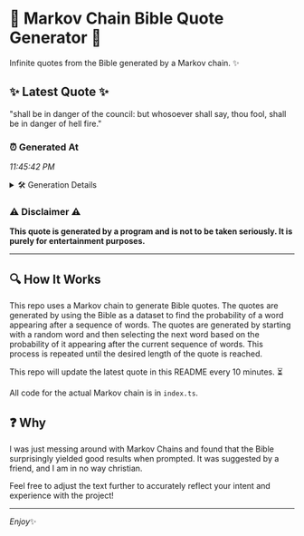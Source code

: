 # 📖 Markov Chain Bible Quote Generator 📖

Infinite quotes from the Bible generated by a Markov chain. ✨

## ✨ Latest Quote ✨
"shall be in danger of the council: but whosoever shall say, thou fool, shall be in danger of hell fire."

### ⏰ Generated At
*11:45:42 PM*

<details>
    <summary>🛠️ Generation Details</summary>
    <p>
        <strong>🌱 Seed:</strong> shall<br>
        <strong>🔄 Iterations:</strong> 19<br>
        <strong>📜 Context History:</strong><br>[ shall ]: be<br>[ shall, be ]: in<br>[ shall, be, in ]: danger<br>[ shall, be, in, danger ]: of<br>[ shall, be, in, danger, of ]: the<br>[ shall, be, in, danger, of, the ]: council:<br>[ be, in, danger, of, the, council: ]: but<br>[ in, danger, of, the, council:, but ]: whosoever<br>[ danger, of, the, council:, but, whosoever ]: shall<br>[ of, the, council:, but, whosoever, shall ]: say,<br>[ the, council:, but, whosoever, shall, say, ]: thou<br>[ council:, but, whosoever, shall, say,, thou ]: fool,<br>[ but, whosoever, shall, say,, thou, fool, ]: shall<br>[ whosoever, shall, say,, thou, fool,, shall ]: be<br>[ shall, say,, thou, fool,, shall, be ]: in<br>[ say,, thou, fool,, shall, be, in ]: danger<br>[ thou, fool,, shall, be, in, danger ]: of<br>[ fool,, shall, be, in, danger, of ]: hell<br>[ shall, be, in, danger, of, hell ]: fire.<br>
    </p>
</details>

### ⚠️ Disclaimer ⚠️
**This quote is generated by a program and is not to be taken seriously. It is purely for entertainment purposes.**

---

## 🔍 How It Works

This repo uses a Markov chain to generate Bible quotes. The quotes are generated by using the Bible as a dataset to find the probability of a word appearing after a sequence of words. The quotes are generated by starting with a random word and then selecting the next word based on the probability of it appearing after the current sequence of words. This process is repeated until the desired length of the quote is reached.

This repo will update the latest quote in this README every 10 minutes. ⏳

All code for the actual Markov chain is in `index.ts`.

## ❓ Why

I was just messing around with Markov Chains and found that the Bible surprisingly yielded good results when prompted. 
It was suggested by a friend, and I am in no way christian.

Feel free to adjust the text further to accurately reflect your intent and experience with the project!

---

*Enjoy*✨
